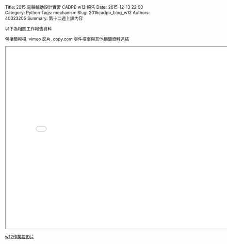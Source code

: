 Title: 2015 電腦輔助設計實習 CADPB w12 報告
Date: 2015-12-13 22:00
Category: Python
Tags: mechanism
Slug: 2015cadpb_blog_w12
Authors: 40323205
Summary: 第十二週上課內容

以下為相關工作報告資料

包括簡報檔, vimeo 影片, copy.com 零件檔案與其他相關資料連結

<iframe src="cadp_w12_lecture.html" width="800" height="600"></iframe>

<p><a href="cadp_w12_lecture.html" target="_blank">w12作業投影片</a></p>


